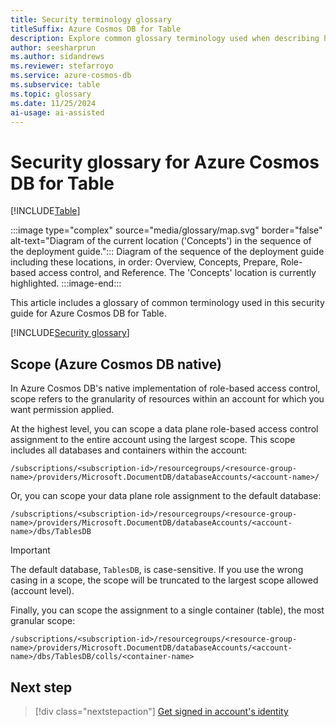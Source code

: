 ```yaml
---
title: Security terminology glossary
titleSuffix: Azure Cosmos DB for Table
description: Explore common glossary terminology used when describing how to managed role-based access control within Azure Cosmos DB for Table.
author: seesharprun
ms.author: sidandrews
ms.reviewer: stefarroyo
ms.service: azure-cosmos-db
ms.subservice: table
ms.topic: glossary
ms.date: 11/25/2024
ai-usage: ai-assisted
---
```


# Security glossary for Azure Cosmos DB for Table

[!INCLUDE[Table](../../includes/appliesto-table.md)]

:::image type="complex" source="media/glossary/map.svg" border="false" alt-text="Diagram of the current location ('Concepts') in the sequence of the deployment guide.":::
Diagram of the sequence of the deployment guide including these locations, in order: Overview, Concepts, Prepare, Role-based access control, and Reference. The 'Concepts' location is currently highlighted.
:::image-end:::

This article includes a glossary of common terminology used in this security guide for Azure Cosmos DB for Table.

[!INCLUDE[Security glossary](../../includes/security-glossary.md)]

## Scope (Azure Cosmos DB native)

In Azure Cosmos DB's native implementation of role-based access control, scope refers to the granularity of resources within an account for which you want permission applied.

At the highest level, you can scope a data plane role-based access control assignment to the entire account using the largest scope. This scope includes all databases and containers within the account:

```output
/subscriptions/<subscription-id>/resourcegroups/<resource-group-name>/providers/Microsoft.DocumentDB/databaseAccounts/<account-name>/
```

Or, you can scope your data plane role assignment to the default database:

```output
/subscriptions/<subscription-id>/resourcegroups/<resource-group-name>/providers/Microsoft.DocumentDB/databaseAccounts/<account-name>/dbs/TablesDB
```

> [!IMPORTANT]
> The default database, `TablesDB`, is case-sensitive. If you use the wrong casing in a scope, the scope will be truncated to the largest scope allowed (account level).

Finally, you can scope the assignment to a single container (table), the most granular scope:

```output
/subscriptions/<subscription-id>/resourcegroups/<resource-group-name>/providers/Microsoft.DocumentDB/databaseAccounts/<account-name>/dbs/TablesDB/colls/<container-name>
```

## Next step

> [!div class="nextstepaction"]
> [Get signed in account's identity](how-to-get-signed-in-identity.md)
